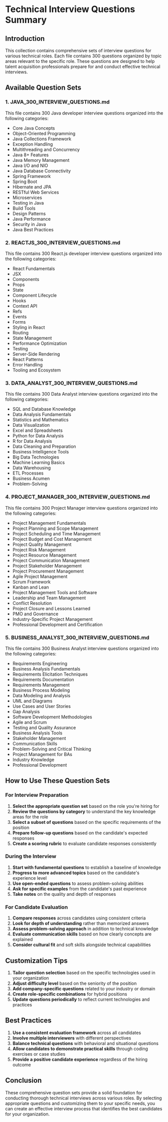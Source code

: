 # Technical Interview Questions Summary

## Introduction

This collection contains comprehensive sets of interview questions for various technical roles. Each file contains 300 questions organized by topic areas relevant to the specific role. These questions are designed to help talent acquisition professionals prepare for and conduct effective technical interviews.

## Available Question Sets

### 1. JAVA_300_INTERVIEW_QUESTIONS.md

This file contains 300 Java developer interview questions organized into the following categories:
- Core Java Concepts
- Object-Oriented Programming
- Java Collections Framework
- Exception Handling
- Multithreading and Concurrency
- Java 8+ Features
- Java Memory Management
- Java I/O and NIO
- Java Database Connectivity
- Spring Framework
- Spring Boot
- Hibernate and JPA
- RESTful Web Services
- Microservices
- Testing in Java
- Build Tools
- Design Patterns
- Java Performance
- Security in Java
- Java Best Practices

### 2. REACTJS_300_INTERVIEW_QUESTIONS.md

This file contains 300 React.js developer interview questions organized into the following categories:
- React Fundamentals
- JSX
- Components
- Props
- State
- Component Lifecycle
- Hooks
- Context API
- Refs
- Events
- Forms
- Styling in React
- Routing
- State Management
- Performance Optimization
- Testing
- Server-Side Rendering
- React Patterns
- Error Handling
- Tooling and Ecosystem

### 3. DATA_ANALYST_300_INTERVIEW_QUESTIONS.md

This file contains 300 Data Analyst interview questions organized into the following categories:
- SQL and Database Knowledge
- Data Analysis Fundamentals
- Statistics and Mathematics
- Data Visualization
- Excel and Spreadsheets
- Python for Data Analysis
- R for Data Analysis
- Data Cleaning and Preparation
- Business Intelligence Tools
- Big Data Technologies
- Machine Learning Basics
- Data Warehousing
- ETL Processes
- Business Acumen
- Problem-Solving

### 4. PROJECT_MANAGER_300_INTERVIEW_QUESTIONS.md

This file contains 300 Project Manager interview questions organized into the following categories:
- Project Management Fundamentals
- Project Planning and Scope Management
- Project Scheduling and Time Management
- Project Budget and Cost Management
- Project Quality Management
- Project Risk Management
- Project Resource Management
- Project Communication Management
- Project Stakeholder Management
- Project Procurement Management
- Agile Project Management
- Scrum Framework
- Kanban and Lean
- Project Management Tools and Software
- Leadership and Team Management
- Conflict Resolution
- Project Closure and Lessons Learned
- PMO and Governance
- Industry-Specific Project Management
- Professional Development and Certification

### 5. BUSINESS_ANALYST_300_INTERVIEW_QUESTIONS.md

This file contains 300 Business Analyst interview questions organized into the following categories:
- Requirements Engineering
- Business Analysis Fundamentals
- Requirements Elicitation Techniques
- Requirements Documentation
- Requirements Management
- Business Process Modeling
- Data Modeling and Analysis
- UML and Diagrams
- Use Cases and User Stories
- Gap Analysis
- Software Development Methodologies
- Agile and Scrum
- Testing and Quality Assurance
- Business Analysis Tools
- Stakeholder Management
- Communication Skills
- Problem-Solving and Critical Thinking
- Project Management for BAs
- Industry Knowledge
- Professional Development

## How to Use These Question Sets

### For Interview Preparation

1. **Select the appropriate question set** based on the role you're hiring for
2. **Review the questions by category** to understand the key knowledge areas for the role
3. **Select a subset of questions** based on the specific requirements of the position
4. **Prepare follow-up questions** based on the candidate's expected responses
5. **Create a scoring rubric** to evaluate candidate responses consistently

### During the Interview

1. **Start with fundamental questions** to establish a baseline of knowledge
2. **Progress to more advanced topics** based on the candidate's experience level
3. **Use open-ended questions** to assess problem-solving abilities
4. **Ask for specific examples** from the candidate's past experience
5. **Take notes** on the quality and depth of responses

### For Candidate Evaluation

1. **Compare responses** across candidates using consistent criteria
2. **Look for depth of understanding** rather than memorized answers
3. **Assess problem-solving approach** in addition to technical knowledge
4. **Evaluate communication skills** based on how clearly concepts are explained
5. **Consider cultural fit** and soft skills alongside technical capabilities

## Customization Tips

1. **Tailor question selection** based on the specific technologies used in your organization
2. **Adjust difficulty level** based on the seniority of the position
3. **Add company-specific questions** related to your industry or domain
4. **Create role-specific combinations** for hybrid positions
5. **Update questions periodically** to reflect current technologies and practices

## Best Practices

1. **Use a consistent evaluation framework** across all candidates
2. **Involve multiple interviewers** with different perspectives
3. **Balance technical questions** with behavioral and situational questions
4. **Allow candidates to demonstrate practical skills** through coding exercises or case studies
5. **Provide a positive candidate experience** regardless of the hiring outcome

## Conclusion

These comprehensive question sets provide a solid foundation for conducting thorough technical interviews across various roles. By selecting appropriate questions and customizing them to your specific needs, you can create an effective interview process that identifies the best candidates for your organization.